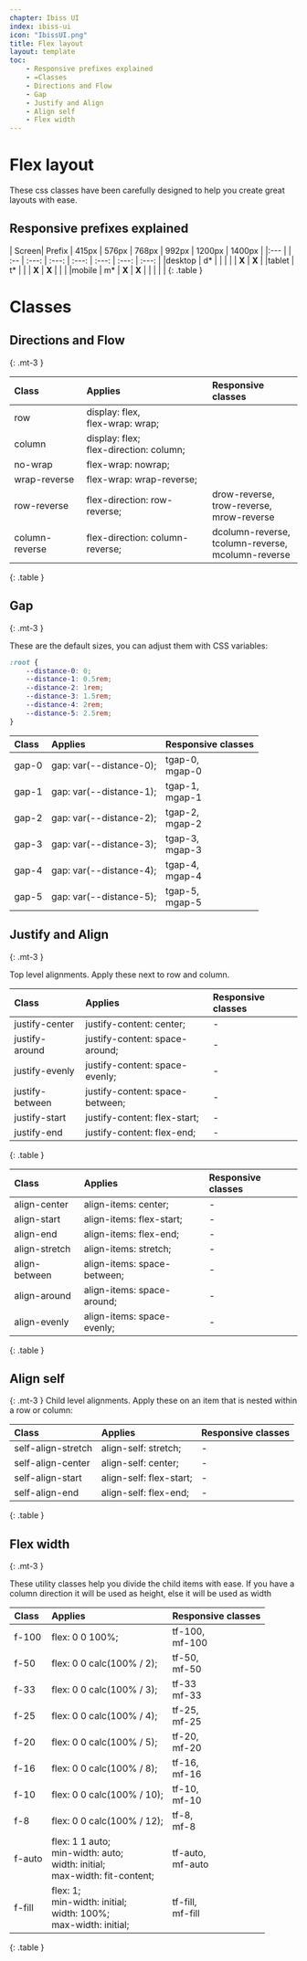 ```yaml
---
chapter: Ibiss UI
index: ibiss-ui
icon: "IbissUI.png"
title: Flex layout
layout: template
toc:
    - Responsive prefixes explained
    - =Classes
    - Directions and Flow
    - Gap
    - Justify and Align
    - Align self
    - Flex width
--- 
```


# Flex layout

These css classes have been carefully designed to help you create great layouts with ease.

## Responsive prefixes explained

|  Screen| Prefix  | 415px | 576px | 768px | 992px | 1200px | 1400px |
|:---  | | :-- | :---: | :---: | :---: | :---: | :---:  | :---:  |
|desktop | d* |    |  |  |  | **X** | **X** |
|tablet  | t* |    |  | **X** | **X** |  |  |
|mobile  | m* |  **X** | **X** |  |  |  |  |
{: .table }

# Classes

## Directions and Flow
{: .mt-3 }

| Class          | Applies          | Responsive classes          | 
| :------------- | :--------------- | :------------------------- |
| row            | display: flex, <br/> flex-wrap: wrap; |  |
| column         | display: flex; <br/>  flex-direction: column;|  |
| no-wrap        | flex-wrap: nowrap; |  |
| wrap-reverse   | flex-wrap: wrap-reverse; |  |
| row-reverse    | flex-direction: row-reverse; | drow-reverse, <br/>  trow-reverse, <br/>  mrow-reverse  |
| column-reverse | flex-direction: column-reverse; | dcolumn-reverse, <br/>  tcolumn-reverse, <br/>  mcolumn-reverse |
{: .table }

## Gap
{: .mt-3 }

These are the default sizes, you can adjust them with CSS variables:

```css
:root {
    --distance-0: 0;
    --distance-1: 0.5rem;
    --distance-2: 1rem;
    --distance-3: 1.5rem;
    --distance-4: 2rem;
    --distance-5: 2.5rem;
}
```

| Class          | Applies          | Responsive classes          | 
| :------------- | :--------------- | :------------------------- |
| gap-0 | gap: var(--distance-0); | tgap-0, <br/> mgap-0 |
| gap-1 | gap: var(--distance-1); | tgap-1, <br/> mgap-1 |
| gap-2 | gap: var(--distance-2); | tgap-2, <br/> mgap-2 |
| gap-3 | gap: var(--distance-3); | tgap-3, <br/> mgap-3 |
| gap-4 | gap: var(--distance-4); | tgap-4, <br/> mgap-4 |
| gap-5 | gap: var(--distance-5); | tgap-5, <br/> mgap-5 |


## Justify and Align
{: .mt-3 }

Top level alignments. Apply these next to row and column.

| Class          | Applies          | Responsive classes          | 
| :------------- | :--------------- | :------------------------- |
| justify-center | justify-content: center; | - |
| justify-around | justify-content: space-around; | - |
| justify-evenly | justify-content: space-evenly; | - |
| justify-between | justify-content: space-between; | - |
| justify-start | justify-content: flex-start; | - |
| justify-end | justify-content: flex-end; | - |
{: .table }

| Class          | Applies          | Responsive classes          | 
| :------------- | :--------------- | :------------------------- |
| align-center | align-items: center; | - |
| align-start | align-items: flex-start; | - |
| align-end | align-items: flex-end; | - |
| align-stretch | align-items: stretch; | - |
| align-between | align-items: space-between; | - |
| align-around | align-items: space-around; | - |
| align-evenly | align-items: space-evenly; | - |
{: .table }


## Align self
{: .mt-3 }
Child level alignments. Apply these on an item that is nested within a row or column:

| Class          | Applies          | Responsive classes          | 
| :------------- | :--------------- | :------------------------- |
| self-align-stretch | align-self: stretch; | - |
| self-align-center | align-self: center; | - |
| self-align-start | align-self: flex-start; | - |
| self-align-end | align-self: flex-end; | - |
{: .table }


## Flex width
{: .mt-3 }

These utility classes help you divide the child items with ease. If you have a column direction it will be used as height, else it will be used as width

| Class          | Applies          | Responsive classes          | 
| :------------- | :--------------- | :------------------------- |
| f-100 | flex: 0 0 100%;           | tf-100, <br/> mf-100 |
| f-50 | flex: 0 0 calc(100% / 2);  | tf-50, <br/> mf-50  |
| f-33 | flex: 0 0 calc(100% / 3);  | tf-33 <br/> mf-33  |
| f-25 | flex: 0 0 calc(100% / 4);  | tf-25, <br/> mf-25  |
| f-20 | flex: 0 0 calc(100% / 5);  | tf-20, <br/> mf-20  |
| f-16 | flex: 0 0 calc(100% / 8);  | tf-16, <br/> mf-16  |
| f-10 | flex: 0 0 calc(100% / 10); | tf-10, <br/> mf-10  |
| f-8 | flex: 0 0 calc(100% / 12);  | tf-8, <br/> mf-8  |
| f-auto | flex: 1 1 auto; <br /> min-width: auto; <br /> width: initial; <br />  max-width: fit-content; | tf-auto, <br/> mf-auto |
| f-fill | flex: 1; <br /> min-width: initial; <br /> width: 100%; <br /> max-width: initial; | tf-fill, <br/> mf-fill |
{: .table }
